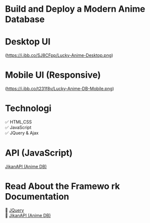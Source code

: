 # Build and Deploy a Modern Anime Database

# Desktop UI

(https://i.ibb.co/SJ8CFpp/Lucky-Anime-Desktop.png)

# Mobile UI (Responsive)

(https://i.ibb.co/t231f8v/Lucky-Anime-DB-Mobile.png)


# Technologi
✅ HTML,CSS </br>
✅ JavaScript  </br>
✅ JQuery & Ajax </br>
 
 # API (JavaScript)
<a href="https://jikan.moe/">JikanAPI (Anime DB)</a> </br>

# Read About the Framewo rk Documentation
💠 <a href="https://jquery.com/">JQuery</a> </br>
💠 <a href="https://jikan.moe/">JikanAPI (Anime DB)</a> </br>
